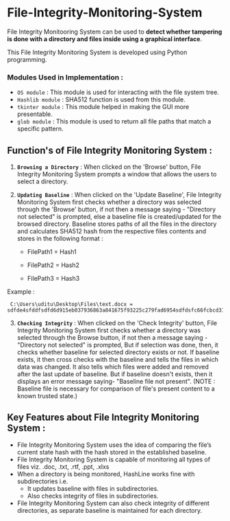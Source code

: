 # File-Integrity-Monitoring-System

File Integrity Monitooring System can be used to **detect whether tampering is done with a directory and files inside using a graphical interface**.

This File Integrity Monitoring System is developed using Python programming.

### Modules Used in Implementation : 
- `OS module` : This module is used for interacting with the file system tree.
- `Hashlib module` : SHA512 function is used from this module.
- `tkinter module` : This module helped in making the GUI more presentable.
- `glob module` : This module is used to return all file paths that match a specific pattern.


## Function's of File Integrity Monitoring System : 

1. **`Browsing a Directory`** :  When clicked on the 'Browse' button, File Integrity Monitoring System prompts a window that allows the users to select a directory.

2. **`Updating Baseline`** : When clicked on the 'Update Baseline', 
                          File Integrity Monitoring System first checks whether a directory was selected through the 'Browse' button, if not then a message saying - "Directory not selected" is prompted, else a baseline file is created/updated for the browsed directory. Baseline stores paths of all the files in the directory and calculates SHA512 hash from the respective files contents and stores in the following format :

      - FilePath1 = Hash1
  
      - FilePath2 = Hash2
  
      - FilePath3 = Hash3
      
 Example :
  ```
   C:\Users\uditu\Desktop\Files\text.docx = sdfde4sfddfsdfd6d915eb037936863a841675f93225c279fad6954sdfdsfc66fcbcd31sddsffsdfbce78ae7dfa2160f8920d0b967af2b7030
  ```
  
 3. **`Checking Integrity`** : When clicked on the 'Check Integrity' button,
                        File Integrity Monitoring System first checks whether a directory was selected through the Browse button, 
                         if not then a message saying - "Directory not selected" is prompted,
                         But if selection was done, 
                          then, it checks whether baseline for selected directory exists or not. 
                          If baseline exists, it then cross checks with the baseline and tells the files in which data was changed. It also tells which files were added and removed after the last update of baseline.
                          But if baseline doesn't exists, then it displays an error message saying- "Baseline file not present".
                          (NOTE : Baseline file is necessary for comparison of file's present content to a known trusted state.)
 
 ## Key Features about File Integrity Monitoring System : 
 
 - File Integrity Monitoring System uses the idea of comparing the file’s current state hash with the hash stored in the established baseline. 
 - File Integrity Monitoring System is capable of monitoring all types of files viz. .doc, .txt, .rtf, .ppt, .xlxs
 - When a directory is being monitored, HashLine works fine with subdirectories i.e.
    -  It updates baseline with files in subdirectories.
    -  Also checks integrity of files in subdirectories.
 - File Integrity Monitoring System can also check integrity of different directories, as separate baseline is maintained for each directory.
